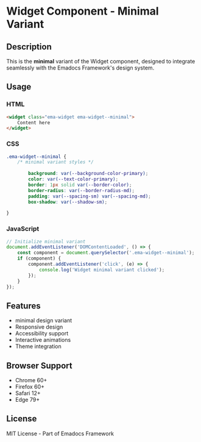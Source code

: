 # Widget Component - Minimal Variant

## Description
This is the **minimal** variant of the Widget component, designed to integrate seamlessly with the Emadocs Framework's design system.

## Usage

### HTML
```html
<widget class="ema-widget ema-widget--minimal">
    Content here
</widget>
```

### CSS
```css
.ema-widget--minimal {
    /* minimal variant styles */
    
        background: var(--background-color-primary);
        color: var(--text-color-primary);
        border: 1px solid var(--border-color);
        border-radius: var(--border-radius-md);
        padding: var(--spacing-sm) var(--spacing-md);
        box-shadow: var(--shadow-sm);
    
}
```

### JavaScript
```javascript
// Initialize minimal variant
document.addEventListener('DOMContentLoaded', () => {
    const component = document.querySelector('.ema-widget--minimal');
    if (component) {
        component.addEventListener('click', (e) => {
            console.log('Widget minimal variant clicked');
        });
    }
});
```

## Features
- minimal design variant
- Responsive design
- Accessibility support
- Interactive animations
- Theme integration

## Browser Support
- Chrome 60+
- Firefox 60+
- Safari 12+
- Edge 79+

## License
MIT License - Part of Emadocs Framework
